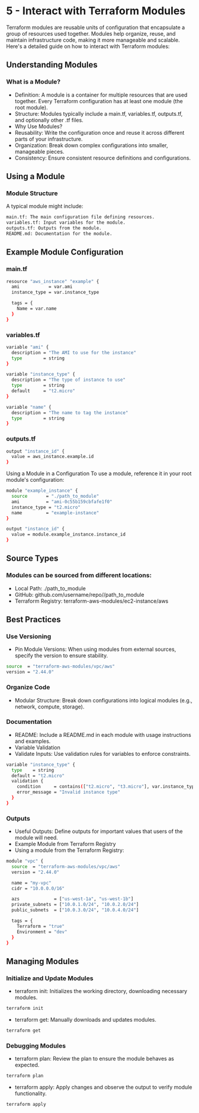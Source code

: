 # 5 - Interact with Terraform Modules
Terraform modules are reusable units of configuration that encapsulate a group of resources used together. Modules help organize, reuse, and maintain infrastructure code, making it more manageable and scalable. Here's a detailed guide on how to interact with Terraform modules:

## Understanding Modules
### What is a Module?
- Definition: A module is a container for multiple resources that are used together. Every Terraform configuration has at least one module (the root module).
- Structure: Modules typically include a main.tf, variables.tf, outputs.tf, and optionally other .tf files.
- Why Use Modules?
- Reusability: Write the configuration once and reuse it across different parts of your infrastructure.
- Organization: Break down complex configurations into smaller, manageable pieces.
- Consistency: Ensure consistent resource definitions and configurations.
## Using a Module
### Module Structure
A typical module might include:
```bash
main.tf: The main configuration file defining resources.
variables.tf: Input variables for the module.
outputs.tf: Outputs from the module.
README.md: Documentation for the module.
```
## Example Module Configuration
### main.tf
```bash
resource "aws_instance" "example" {
  ami           = var.ami
  instance_type = var.instance_type

  tags = {
    Name = var.name
  }
}
```
### variables.tf
```bash
variable "ami" {
  description = "The AMI to use for the instance"
  type        = string
}

variable "instance_type" {
  description = "The type of instance to use"
  type        = string
  default     = "t2.micro"
}

variable "name" {
  description = "The name to tag the instance"
  type        = string
}
```
### outputs.tf
```bash
output "instance_id" {
  value = aws_instance.example.id
}
```
Using a Module in a Configuration
To use a module, reference it in your root module's configuration:

```bash
module "example_instance" {
  source       = "./path_to_module"
  ami          = "ami-0c55b159cbfafe1f0"
  instance_type = "t2.micro"
  name         = "example-instance"
}

output "instance_id" {
  value = module.example_instance.instance_id
}
```
## Source Types
### Modules can be sourced from different locations:
- Local Path: ./path_to_module
- GitHub: github.com/username/repo//path_to_module
- Terraform Registry: terraform-aws-modules/ec2-instance/aws

## Best Practices
### Use Versioning
- Pin Module Versions: When using modules from external sources, specify the version to ensure stability.
```bash
source  = "terraform-aws-modules/vpc/aws"
version = "2.44.0"
```
### Organize Code
- Modular Structure: Break down configurations into logical modules (e.g., network, compute, storage).
### Documentation
- README: Include a README.md in each module with usage instructions and examples.
- Variable Validation
- Validate Inputs: Use validation rules for variables to enforce constraints.
```bash
variable "instance_type" {
  type    = string
  default = "t2.micro"
  validation {
    condition     = contains(["t2.micro", "t3.micro"], var.instance_type)
    error_message = "Invalid instance type"
  }
}
```
### Outputs
- Useful Outputs: Define outputs for important values that users of the module will need.
- Example Module from Terraform Registry
- Using a module from the Terraform Registry:
```bash
module "vpc" {
  source  = "terraform-aws-modules/vpc/aws"
  version = "2.44.0"

  name = "my-vpc"
  cidr = "10.0.0.0/16"

  azs             = ["us-west-1a", "us-west-1b"]
  private_subnets = ["10.0.1.0/24", "10.0.2.0/24"]
  public_subnets  = ["10.0.3.0/24", "10.0.4.0/24"]

  tags = {
    Terraform = "true"
    Environment = "dev"
  }
}
```
## Managing Modules
### Initialize and Update Modules
- terraform init: Initializes the working directory, downloading necessary modules.
```bash
terraform init
```
- terraform get: Manually downloads and updates modules.
```bash
terraform get
```
### Debugging Modules
- terraform plan: Review the plan to ensure the module behaves as expected.
```bash
terraform plan
```
- terraform apply: Apply changes and observe the output to verify module functionality.
```bash
terraform apply
```
